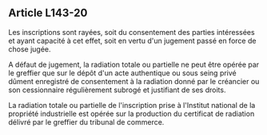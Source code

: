 Article L143-20
----
Les inscriptions sont rayées, soit du consentement des parties intéressées et
ayant capacité à cet effet, soit en vertu d'un jugement passé en force de chose
jugée.

A défaut de jugement, la radiation totale ou partielle ne peut être opérée par
le greffier que sur le dépôt d'un acte authentique ou sous seing privé dûment
enregistré de consentement à la radiation donné par le créancier ou son
cessionnaire régulièrement subrogé et justifiant de ses droits.

La radiation totale ou partielle de l'inscription prise à l'Institut national de
la propriété industrielle est opérée sur la production du certificat de
radiation délivré par le greffier du tribunal de commerce.
